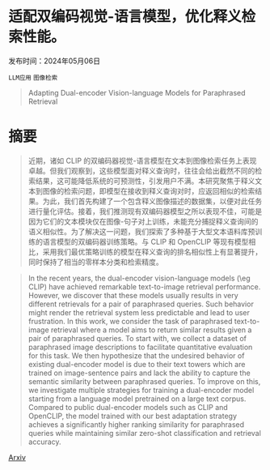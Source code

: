 # 适配双编码视觉-语言模型，优化释义检索性能。

发布时间：2024年05月06日

`LLM应用` `图像检索`

> Adapting Dual-encoder Vision-language Models for Paraphrased Retrieval

# 摘要

> 近期，诸如 CLIP 的双编码器视觉-语言模型在文本到图像检索任务上表现卓越。但我们观察到，这些模型面对释义查询时，往往会给出截然不同的检索结果，这可能降低系统的可预测性，引发用户不满。本研究聚焦于释义文本到图像的检索问题，即模型在接收到释义查询对时，应返回相似的检索结果。为此，我们首先构建了一个包含释义图像描述的数据集，以便对此任务进行量化评估。接着，我们推测现有双编码器模型之所以表现不佳，可能是因为它们的文本模块仅在图像-句子对上训练，未能充分捕捉释义查询间的语义相似性。为了解决这一问题，我们探索了多种基于大型文本语料库预训练的语言模型的双编码器训练策略。与 CLIP 和 OpenCLIP 等现有模型相比，采用我们最优策略训练的模型在释义查询的排名相似性上有显著提升，同时保持了相当的零样本分类和检索精度。

> In the recent years, the dual-encoder vision-language models (\eg CLIP) have achieved remarkable text-to-image retrieval performance. However, we discover that these models usually results in very different retrievals for a pair of paraphrased queries. Such behavior might render the retrieval system less predictable and lead to user frustration. In this work, we consider the task of paraphrased text-to-image retrieval where a model aims to return similar results given a pair of paraphrased queries. To start with, we collect a dataset of paraphrased image descriptions to facilitate quantitative evaluation for this task. We then hypothesize that the undesired behavior of existing dual-encoder model is due to their text towers which are trained on image-sentence pairs and lack the ability to capture the semantic similarity between paraphrased queries. To improve on this, we investigate multiple strategies for training a dual-encoder model starting from a language model pretrained on a large text corpus. Compared to public dual-encoder models such as CLIP and OpenCLIP, the model trained with our best adaptation strategy achieves a significantly higher ranking similarity for paraphrased queries while maintaining similar zero-shot classification and retrieval accuracy.

[Arxiv](https://arxiv.org/abs/2405.03190)